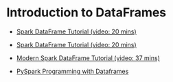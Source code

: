 # Introduction to DataFrames

* [Spark DataFrame Tutorial (video: 20 mins)](https://www.youtube.com/watch?v=UTpQxMtw58M&t=332s)

* [Spark DataFrame Tutorial (video: 20 mins)](https://www.youtube.com/watch?v=UTpQxMtw58M)

* [Modern Spark DataFrame Tutorial (video: 37 mins)](https://www.youtube.com/watch?v=_1byVWTEK1s)

* [PySpark Programming with Dataframes](https://www.edureka.co/blog/pyspark-dataframe-tutorial/)